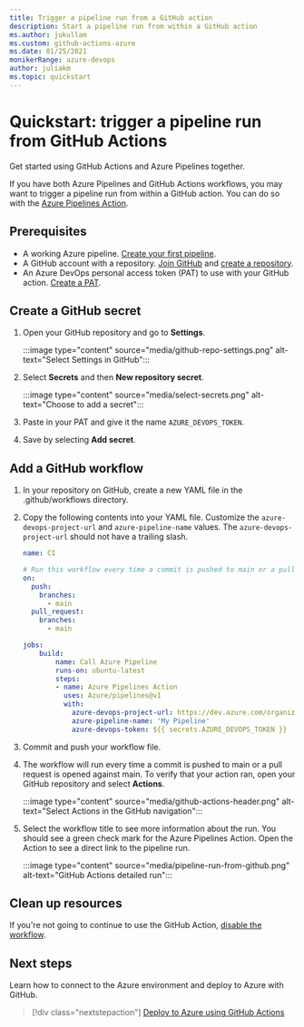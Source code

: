 ```yaml
---
title: Trigger a pipeline run from a GitHub action
description: Start a pipeline run from within a GitHub action
ms.author: jukullam
ms.custom: github-actions-azure
ms.date: 01/25/2021
monikerRange: azure-devops
author: juliakm
ms.topic: quickstart
---
```


# Quickstart: trigger a pipeline run from GitHub Actions

Get started using GitHub Actions and Azure Pipelines together. 

If you have both Azure Pipelines and GitHub Actions workflows, you may want to trigger a pipeline run from within a GitHub action. You can do so with the [Azure Pipelines Action](https://github.com/marketplace/actions/azure-pipelines-action).  

## Prerequisites

- A working Azure pipeline. [Create your first pipeline](../create-first-pipeline.md). 
- A GitHub account with a repository. [Join GitHub](https://github.com/join) and [create a repository](https://docs.github.com/en/github/getting-started-with-github/create-a-repo). 
- An Azure DevOps personal access token (PAT) to use with your GitHub action. [Create a PAT](../../organizations/accounts/use-personal-access-tokens-to-authenticate.md).

## Create a GitHub secret

1. Open your GitHub repository and go to **Settings**.

    :::image type="content" source="media/github-repo-settings.png" alt-text="Select Settings in GitHub":::


1. Select **Secrets** and then **New repository secret**.

    :::image type="content" source="media/select-secrets.png" alt-text="Choose to add a secret":::

1. Paste in your PAT and give it the name `AZURE_DEVOPS_TOKEN`. 

1. Save by selecting **Add secret**.


## Add a GitHub workflow

1. In your repository on GitHub, create a new YAML file in the .github/workflows directory.

1. Copy the following contents into your YAML file. Customize the `azure-devops-project-url` and  `azure-pipeline-name` values. The `azure-devops-project-url` should not have a trailing slash.

    ```yaml
    name: CI

    # Run this workflow every time a commit is pushed to main or a pull request is opened against main
    on:
      push:
        branches:
          - main
      pull_request:
        branches: 
          - main

    jobs:
        build:
            name: Call Azure Pipeline
            runs-on: ubuntu-latest
            steps:
            - name: Azure Pipelines Action
              uses: Azure/pipelines@v1
              with:
                azure-devops-project-url: https://dev.azure.com/organization/project-name
                azure-pipeline-name: 'My Pipeline'
                azure-devops-token: ${{ secrets.AZURE_DEVOPS_TOKEN }}
    ```

1. Commit and push your workflow file.

1. The workflow will run every time a commit is pushed to main or a pull request is opened against main. To verify that your action ran, open your GitHub repository and select **Actions**.

    :::image type="content" source="media/github-actions-header.png" alt-text="Select Actions in the GitHub navigation"::: 

1. Select the workflow title to see more information about the run. You should see a green check mark for the Azure Pipelines Action. Open the Action to see a direct link to the pipeline run. 

    :::image type="content" source="media/pipeline-run-from-github.png" alt-text="GitHub Actions detailed run":::

## Clean up resources

If you're not going to continue to use the GitHub Action, [disable the workflow](https://docs.github.com/actions/managing-workflow-runs/disabling-and-enabling-a-workflow).


## Next steps

Learn how to connect to the Azure environment and deploy to Azure with GitHub. 
> [!div class="nextstepaction"]
> [Deploy to Azure using GitHub Actions](/azure/developer/github/github-actions)
